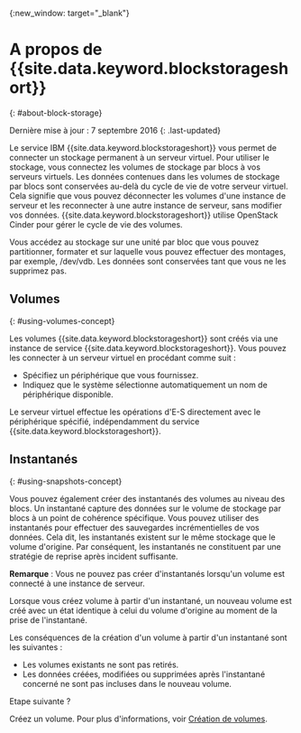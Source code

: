 {:new_window: target="_blank"}


# A propos de {{site.data.keyword.blockstorageshort}}
{: #about-block-storage}

Dernière mise à jour : 7 septembre 2016
{: .last-updated}

Le service IBM {{site.data.keyword.blockstorageshort}} vous permet de connecter un stockage permanent à un serveur virtuel. Pour utiliser le stockage, vous connectez les volumes de stockage par blocs à vos serveurs virtuels. Les données contenues dans les volumes de stockage par blocs sont conservées au-delà du cycle de vie de votre serveur virtuel. Cela signifie que vous pouvez déconnecter les volumes d'une instance de serveur et les reconnecter à une autre instance de serveur, sans modifier vos données. {{site.data.keyword.blockstorageshort}} utilise OpenStack Cinder pour gérer le cycle de vie des volumes. 

Vous accédez au stockage sur une unité par bloc que vous pouvez partitionner, formater et sur laquelle vous pouvez effectuer des montages, par exemple, /dev/vdb. Les données sont conservées tant que vous ne les supprimez pas.  

## Volumes 
{: #using-volumes-concept}

Les volumes {{site.data.keyword.blockstorageshort}} sont créés via une instance de service {{site.data.keyword.blockstorageshort}}. Vous pouvez les connecter à un serveur virtuel en procédant comme suit :
  

* Spécifiez un périphérique que vous fournissez. 
* Indiquez que le système sélectionne automatiquement un nom de périphérique disponible. 

Le serveur virtuel effectue les opérations d'E-S directement avec le périphérique spécifié, indépendamment du service {{site.data.keyword.blockstorageshort}}.

## Instantanés 
{: #using-snapshots-concept}

Vous pouvez également créer des instantanés des volumes au niveau des blocs. Un instantané capture des données sur le volume de stockage par blocs à un point de cohérence spécifique. Vous pouvez utiliser des instantanés pour effectuer des sauvegardes incrémentielles de vos données. Cela dit, les instantanés existent sur le même stockage que le volume d'origine. Par conséquent, les instantanés ne constituent par une stratégie de reprise après incident suffisante.

**Remarque** : Vous ne pouvez pas créer d'instantanés lorsqu'un volume est connecté à une instance de serveur.  

Lorsque vous créez volume à partir d'un instantané, un nouveau volume est créé avec un état identique à celui du volume d'origine au moment de la prise de l'instantané.  

Les conséquences de la création d'un volume à partir d'un instantané sont les suivantes :

* Les volumes existants ne sont pas retirés. 
* Les données créées, modifiées ou supprimées après l'instantané concerné ne sont pas incluses dans le nouveau volume.

Etape suivante ?

Créez un volume. Pour plus d'informations, voir [Création de volumes](../BlockStorage/blockstorage_creatingvolume.html).
